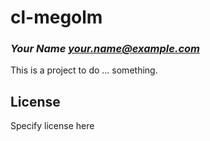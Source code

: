 # cl-megolm
### _Your Name <your.name@example.com>_

This is a project to do ... something.

## License

Specify license here

